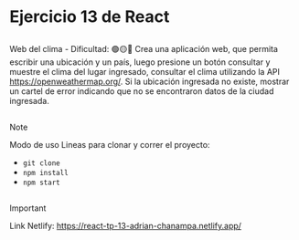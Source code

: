 # Ejercicio 13 de React

##
Web del clima - Dificultad:  🟢🟡🔴
Crea una aplicación web, que permita escribir una ubicación y un país, luego presione un botón consultar y muestre el clima del lugar ingresado, consultar el clima utilizando la API https://openweathermap.org/. Si la ubicación ingresada no existe, mostrar un cartel de error indicando que no se encontraron datos de la ciudad ingresada.
##


>[!NOTE]
Modo de uso
Lineas para clonar y correr el proyecto:

- `git clone`
- `npm install`
- `npm start`

##
 >[!IMPORTANT]
Link Netlify:
https://react-tp-13-adrian-chanampa.netlify.app/

